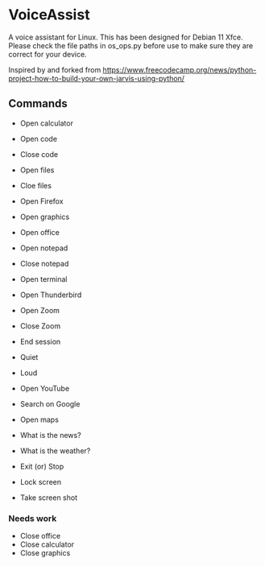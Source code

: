# VoiceAssist

A voice assistant for Linux.  This has been designed for Debian 11 Xfce.  Please check the file paths in os_ops.py before use to make sure they are correct for your device.

Inspired by and forked from https://www.freecodecamp.org/news/python-project-how-to-build-your-own-jarvis-using-python/

## Commands

- Open calculator

- Open code
- Close code
- Open files
- Cloe files
- Open Firefox
- Open graphics

- Open office

- Open notepad
- Close notepad
- Open terminal
- Open Thunderbird
- Open Zoom
- Close Zoom
- End session
- Quiet
- Loud
- Open YouTube
- Search on Google
- Open maps
- What is the news? 
- What is the weather?
- Exit (or) Stop
- Lock screen
- Take screen shot

### Needs work

- Close office
- Close calculator
- Close graphics
